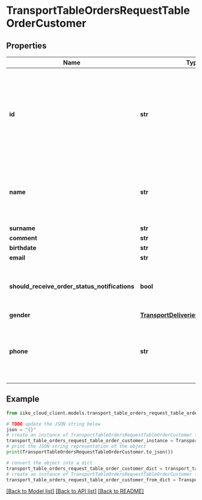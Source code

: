 # TransportTableOrdersRequestTableOrderCustomer


## Properties

Name | Type | Description | Notes
------------ | ------------- | ------------- | -------------
**id** | **str** | Existing customer ID in RMS.   &gt; If null - the phone number and name is searched in database, otherwise the new customer is created in RMS. | [optional] 
**name** | **str** | Name of customer.  &gt; Required if \&quot;id\&quot; &#x3D;&#x3D; null.  &gt; Not required if \&quot;id\&quot; specified. | [optional] 
**surname** | **str** | Last name. | [optional] 
**comment** | **str** | Comment. | [optional] 
**birthdate** | **str** | Date of birth. | [optional] 
**email** | **str** | Email. | [optional] 
**should_receive_order_status_notifications** | **bool** | Whether customer receives order status notification messages. | [optional] 
**gender** | [**TransportDeliveriesCommonGender**](TransportDeliveriesCommonGender.md) | Gender. | [optional] 
**phone** | **str** | Customer phone.  &gt; Required if \&quot;id\&quot; &#x3D;&#x3D; null.  &gt; Not required if \&quot;id\&quot; specified. | [optional] 

## Example

```python
from iiko_cloud_client.models.transport_table_orders_request_table_order_customer import TransportTableOrdersRequestTableOrderCustomer

# TODO update the JSON string below
json = "{}"
# create an instance of TransportTableOrdersRequestTableOrderCustomer from a JSON string
transport_table_orders_request_table_order_customer_instance = TransportTableOrdersRequestTableOrderCustomer.from_json(json)
# print the JSON string representation of the object
print(TransportTableOrdersRequestTableOrderCustomer.to_json())

# convert the object into a dict
transport_table_orders_request_table_order_customer_dict = transport_table_orders_request_table_order_customer_instance.to_dict()
# create an instance of TransportTableOrdersRequestTableOrderCustomer from a dict
transport_table_orders_request_table_order_customer_from_dict = TransportTableOrdersRequestTableOrderCustomer.from_dict(transport_table_orders_request_table_order_customer_dict)
```
[[Back to Model list]](../README.md#documentation-for-models) [[Back to API list]](../README.md#documentation-for-api-endpoints) [[Back to README]](../README.md)


